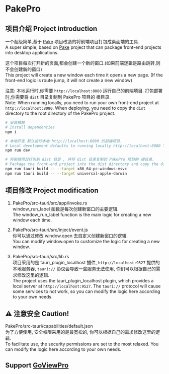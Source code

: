 # PakePro
## 项目介绍 Project introduction
一个超级简单,基于 [Pake](https://github.com/tw93/Pake/#) 项目改造的将前端项目打包成桌面端的工具. <br>
A super simple, based on [Pake](https://github.com/tw93/Pake/#) project that can package front-end projects into desktop applications.

这个项目每次打开新的页面,都会创建一个新的窗口.(如果前端逻辑是路由跳转,则不会创建新的窗口) <br>
This project will create a new window each time it opens a new page. (If the front-end logic is route jump, it will not create a new window)

注意: 本地运行时,你需要 `http://localhost:8080` 运行自己的前端项目. 打包部署时,你需要将 `dist` 目录复制到 PakePro 项目的 根目录. <br>
Note: When running locally, you need to run your own front-end project at `http://localhost:8080`. When deploying, you need to copy the `dist` directory to the root directory of the PakePro project. <br>

```sh
# 安装依赖
# Install dependencies
npm i

# 本地开发 默认运行本地 http://localhost:8080 的前端项目.
# Local development defaults to running locally http://localhost:8080 The front-end project.
npm run dev

# 将前端项目打包到 dist 目录 , 并将 dist 目录复制到 PakePro 项目的 根目录.
# Package the front-end project into the dist directory and copy the dist directory to the root directory of the PakePro project.
npm run tauri build -- --target x86_64-pc-windows-msvc
npm run tauri build -- --target universal-apple-darwin  
```

## 项目修改 Project modification

1. PakePro/src-tauri/src/app/invoke.rs <br>
  window_run_label 函数是每次创建新窗口的主要逻辑. <br>
  The window_run_label function is the main logic for creating a new window each time. <br>

2. PakePro/src-tauri/src/inject/event.js <br>
  你可以通过修改 window.open 去自定义创建新窗口的逻辑. <br>
  You can modify window.open to customize the logic for creating a new window. <br>
  
3. PakePro/src-tauri/src/lib.rs <br>
  项目采用的是 tauri_plugin_localhost 插件, `http://localhost:9527` 提供的本地服务器, `tauri://` 协议会导致一些服务无法使用, 你们可以根据自己的需求修改这里的逻辑. <br>
  The project uses the tauri_plugin_localhost plugin, which provides a local server at `http://localhost:9527`. The `tauri://` protocol will cause some services to not work, so you can modify the logic here according to your own needs. <br>

## ⚠️ 注意安全 Caution!
  PakePro/src-tauri/capabilities/default.json <br>
  为了方便使用, 安全权限采用的是最宽松的, 你可以根据自己的需求修改这里的逻辑. <br>
  To facilitate use, the security permissions are set to the most relaxed. You can modify the logic here according to your own needs.

## Support [GoViewPro](https://ai.goviewlink.com/saas/)
